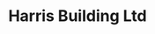 ---
header:
  src: 'https://placeimg.com/786/200/any'
  alt: 'A random placeholder image'
logo: 'https://placeimg.com/150/150/any'
title: 'Harris Building Ltd'
# tags: ['Building & Construction', 'Fleet, Hampshire']
status: 'Operating With Restrictions'
desc: '<p>Harris Building Ltd has been the builder of choice for many in Fleet over the last 20 years. We take pride in our work and our passionate about our trade. Over the last couple of years we have specialised in loft conversations.</p><p>We take safety seriously and offer a no close contact service. We have our own PPE which all colleagues wear at all times.</p>'
link: 'http://harrisbuilding.co.uk'
information: '<p>We are currently doing everything we can to keep our customers safe during these unprecedented times and following all government guidance outlined.</p><p>We can are still operating and should you need any building work over this period, please feel free to contact us.</p>'
openingHours:
  monday: '9:00 - 17:30'
  tuesday: '9:00 - 17:30'
  wednesday: '9:00 - 17:30'
  thursday: '9:00 - 17:30'
  friday: '9:00 - 17:30'
  saturday: 'Closed'
  sunday: 'Closed'
contactDetails:
  email: 'info@harrisbuilding.co.uk'
  phone: '01252 776219'
  website: 'http://harrisbuilding.co.uk'
socialLinks:
  facebook: 'https://facebook.com'
  messenger: 'https://messenger.com'
  linkedin: 'https://linkedin.com'
  instagram: 'https://instagram.com'
---